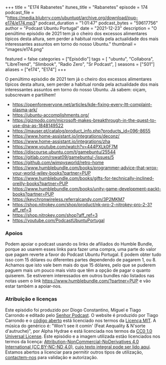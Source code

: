 +++
title = "E174 Rabanetes"
itunes_title = "Rabanetes"
episode = 174
podcast_file = "https://media.blubrry.com/ubuntupt/archive.org/download/pup-e174/e174.mp3"
podcast_duration = "1:01:47"
podcast_bytes = "59617756"
author = "Podcast Ubuntu Portugal"
date = "2021-12-23"
description = "O penúltimo episódio de 2021 tem já o cheiro dos excessos alimentares típicos desta altura, sem perder a habitual ronda pela actualidade dos mais interessantes assuntos em torno do nosso Ubuntu."
thumbnail = "images/e174.png"

featured = false
categories = ["Episódio"]
tags = [
  "ubuntu",
  "Collabora",
  "LibreTrend",
  "Slimbook",
  "Radio Zero",
  "Sr Podcast",
]
seasons = ["S01"]
aliases = ["e174", "E174"]
+++

O penúltimo episódio de 2021 tem já o cheiro dos excessos alimentares típicos desta altura, sem perder a habitual ronda pela actualidade dos mais interessantes assuntos em torno do nosso Ubuntu.
Já sabem: oiçam, subscrevam e partilhem!

* https://openforeveryone.net/articles/kde-fixing-every-ltt-complaint-plasma-ark/
* https://ubuntu-accomplishments.org/
* https://gizmodo.com/microsoft-makes-breakthrough-in-the-quest-to-use-dna-as-1848149522
* https://mauser.pt/catalog/product_info.php?products_id=096-8655
* https://www.home-assistant.io/integrations/deconz/
* https://www.home-assistant.io/integrations/zha
* https://www.youtube.com/watch?v=444PXLk0F7M
* https://discourse.ubuntu.com/t/gamebuntu/25544
* https://gitlab.com/rswat09/gamebuntu/-/issues/5
* https://github.com/wimpysworld/retro-home
* https://www.humblebundle.com/books/programmer-advice-that-wrox-your-world-wiley-books?partner=PUP
* https://www.humblebundle.com/books/gifts-for-technically-inclined-oreilly-books?partner=PUP
* https://www.humblebundle.com/books/unity-game-development-packt-books?partner=PUP
* https://keychronwireless.referralcandy.com/3P2MKM7
* https://shop.nitrokey.com/shop/product/nk-pro-2-nitrokey-pro-2-3?aff_ref=3
* https://shop.nitrokey.com/shop?aff_ref=3
* https://youtube.com/PodcastUbuntuPortugal


### Apoios
Podem apoiar o podcast usando os links de afiliados do Humble Bundle, porque ao usarem esses links para fazer uma compra, uma parte do valor que pagam reverte a favor do Podcast Ubuntu Portugal.
E podem obter tudo isso com 15 dólares ou diferentes partes dependendo de pagarem 1, ou 8.
Achamos que isto vale bem mais do que 15 dólares, pelo que se puderem paguem mais um pouco mais visto que têm a opção de pagar o quanto quiserem.
Se estiverem interessados em outros bundles não listados nas notas usem o link https://www.humblebundle.com/?partner=PUP e vão estar também a apoiar-nos.

### Atribuição e licenças
Este episódio foi produzido por Diogo Constantino, Miguel e Tiago Carrondo e editado pelo [Senhor Podcast](https://senhorpodcast.pt/).
O website é produzido por Tiago Carrondo e o [código aberto](https://gitlab.com/podcastubuntuportugal/website) está licenciado nos termos da [Licença MIT](https://gitlab.com/podcastubuntuportugal/website/main/LICENSE).
A música do genérico é: "Won't see it comin' (Feat Aequality & N'sorte d'autruche)", por Alpha Hydrae e está licenciada nos termos da [CC0 1.0 Universal License](https://creativecommons.org/publicdomain/zero/1.0/).
Este episódio e a imagem utilizada estão licenciados nos termos da licença: [Attribution-NonCommercial-NoDerivatives 4.0 International (CC BY-NC-ND 4.0)](https://creativecommons.org/licenses/by-nc-nd/4.0/), [cujo texto integral pode ser lido aqui](https://creativecommons.org/licenses/by-nc-nd/4.0/legalcode). Estamos abertos a licenciar para permitir outros tipos de utilização, [contactem-nos](https://podcastubuntuportugal.org/contactos) para validação e autorização.

